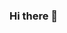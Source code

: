 ### Hi there 👋

<!--
**Yilunot/Yilunot** is a ✨ _special_ ✨ repository because its `README.md` (this file) appears on your GitHub profile.

Here are some ideas to get you started:

- 🔭 I’m currently working on getting my major in Computer Science.
- 🌱 I’m currently learning Artificial inteliegence and object recognition.
- 👯 I’m looking to collaborate on projects that involve AI or any Interactive program.
- 🤔 I’m looking for help with learning new technology.
- 💬 Ask me about: what is my favirite food.
- 📫 How to reach me: Tonyliu05@hotmail.com
- 😄 Pronouns: He/Him.
- ⚡ Fun fact: I like do to Archery
